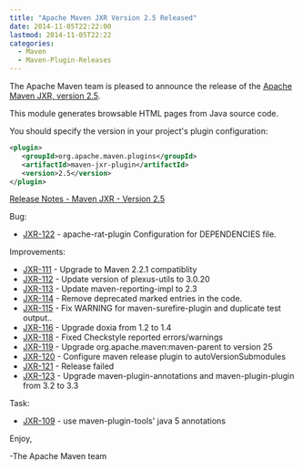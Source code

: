 ```yaml
---
title: "Apache Maven JXR Version 2.5 Released"
date: 2014-11-05T22:22:00
lastmod: 2014-11-05T22:22
categories:
  - Maven
  - Maven-Plugin-Releases
---
```

The Apache Maven team is pleased to announce the release of the 
[Apache Maven JXR, version 2.5](http://maven.apache.org/jxr/).

This module generates browsable HTML pages from Java source code.

You should specify the version in your project's plugin configuration:

```xml
<plugin>
   <groupId>org.apache.maven.plugins</groupId>
   <artifactId>maven-jxr-plugin</artifactId>
   <version>2.5</version>
</plugin>
```

[Release Notes - Maven JXR - Version 2.5](http://jira.codehaus.org/secure/ReleaseNote.jspa?projectId=11085&version=19853)

Bug:

 * [JXR-122](https://issues.apache.org/jira/browse/JXR-122) - apache-rat-plugin Configuration for DEPENDENCIES file.

Improvements:

 * [JXR-111](https://issues.apache.org/jira/browse/JXR-111) - Upgrade to Maven 2.2.1 compatiblity
 * [JXR-112](https://issues.apache.org/jira/browse/JXR-112) - Update version of plexus-utils to 3.0.20
 * [JXR-113](https://issues.apache.org/jira/browse/JXR-113) - Update maven-reporting-impl to 2.3
 * [JXR-114](https://issues.apache.org/jira/browse/JXR-114) - Remove deprecated marked entries in the code.
 * [JXR-115](https://issues.apache.org/jira/browse/JXR-115) - Fix WARNING for maven-surefire-plugin and duplicate test output..
 * [JXR-116](https://issues.apache.org/jira/browse/JXR-116) - Upgrade doxia from 1.2 to 1.4
 * [JXR-118](https://issues.apache.org/jira/browse/JXR-118) - Fixed Checkstyle reported errors/warnings
 * [JXR-119](https://issues.apache.org/jira/browse/JXR-119) - Upgrade org.apache.maven:maven-parent to version 25
 * [JXR-120](https://issues.apache.org/jira/browse/JXR-120) - Configure maven release plugin to autoVersionSubmodules
 * [JXR-121](https://issues.apache.org/jira/browse/JXR-121) - Release failed
 * [JXR-123](https://issues.apache.org/jira/browse/JXR-123) - Upgrade maven-plugin-annotations and maven-plugin-plugin from 3.2 to 3.3

Task:

 * [JXR-109](https://issues.apache.org/jira/browse/JXR-109) - use maven-plugin-tools' java 5 annotations

Enjoy,

-The Apache Maven team 
